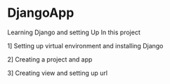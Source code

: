 # DjangoApp
Learning Django and setting Up
In this project

1] Setting up virtual environment and installing Django

2] Creating a project and app

3] Creating view and setting up url

